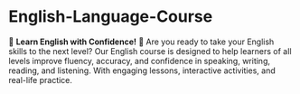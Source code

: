 # English-Language-Course
 🌟 **Learn English with Confidence!** 🌟  Are you ready to take your English skills to the next level? Our English course is designed to help learners of all levels improve fluency, accuracy, and confidence in speaking, writing, reading, and listening. With engaging lessons, interactive activities, and real-life practice.
